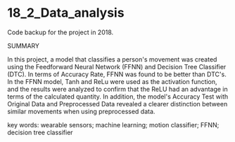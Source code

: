 # 18_2_Data_analysis
Code backup for the project in 2018.


SUMMARY 

In this project, a model that classifies a person's movement was created using the Feedforward Neural Network (FFNN) and Decision Tree Classifier (DTC).
In terms of Accuracy Rate, FFNN was found to be better than DTC's.
In the FFNN model, Tanh and ReLu were used as the activation function, and the results were analyzed to confirm that the ReLU had an advantage in terms of the calculated quantity.
In addition, the model's Accuracy Test with Original Data and Preprocessed Data revealed a clearer distinction between similar movements when using preprocessed data.

key words: wearable sensors; machine learning; motion classifier; FFNN; decision tree classifier
